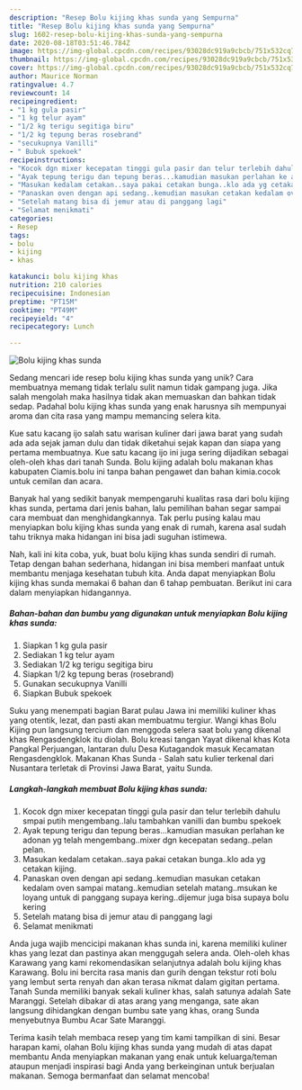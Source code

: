 ```yaml
---
description: "Resep Bolu kijing khas sunda yang Sempurna"
title: "Resep Bolu kijing khas sunda yang Sempurna"
slug: 1602-resep-bolu-kijing-khas-sunda-yang-sempurna
date: 2020-08-18T03:51:46.784Z
image: https://img-global.cpcdn.com/recipes/93028dc919a9cbcb/751x532cq70/bolu-kijing-khas-sunda-foto-resep-utama.jpg
thumbnail: https://img-global.cpcdn.com/recipes/93028dc919a9cbcb/751x532cq70/bolu-kijing-khas-sunda-foto-resep-utama.jpg
cover: https://img-global.cpcdn.com/recipes/93028dc919a9cbcb/751x532cq70/bolu-kijing-khas-sunda-foto-resep-utama.jpg
author: Maurice Norman
ratingvalue: 4.7
reviewcount: 14
recipeingredient:
- "1 kg gula pasir"
- "1 kg telur ayam"
- "1/2 kg terigu segitiga biru"
- "1/2 kg tepung beras rosebrand"
- "secukupnya Vanilli"
- " Bubuk spekoek"
recipeinstructions:
- "Kocok dgn mixer kecepatan tinggi gula pasir dan telur terlebih dahulu smpai putih mengembang..lalu tambahkan vanilli dan bumbu spekoek"
- "Ayak tepung terigu dan tepung beras...kamudian masukan perlahan ke adonan yg telah mengembang..mixer dgn kecepatan sedang..pelan pelan."
- "Masukan kedalam cetakan..saya pakai cetakan bunga..klo ada yg cetakan kijing."
- "Panaskan oven dengan api sedang..kemudian masukan cetakan kedalam oven sampai matang..kemudian setelah matang..msukan ke loyang untuk di panggang supaya kering..dijemur juga bisa supaya bolu kering"
- "Setelah matang bisa di jemur atau di panggang lagi"
- "Selamat menikmati"
categories:
- Resep
tags:
- bolu
- kijing
- khas

katakunci: bolu kijing khas 
nutrition: 210 calories
recipecuisine: Indonesian
preptime: "PT15M"
cooktime: "PT49M"
recipeyield: "4"
recipecategory: Lunch

---
```



![Bolu kijing khas sunda](https://img-global.cpcdn.com/recipes/93028dc919a9cbcb/751x532cq70/bolu-kijing-khas-sunda-foto-resep-utama.jpg)

Sedang mencari ide resep bolu kijing khas sunda yang unik? Cara membuatnya memang tidak terlalu sulit namun tidak gampang juga. Jika salah mengolah maka hasilnya tidak akan memuaskan dan bahkan tidak sedap. Padahal bolu kijing khas sunda yang enak harusnya sih mempunyai aroma dan cita rasa yang mampu memancing selera kita.

Kue satu kacang ijo salah satu warisan kuliner dari jawa barat yang sudah ada ada sejak jaman dulu dan tidak diketahui sejak kapan dan siapa yang pertama membuatnya. Kue satu kacang ijo ini juga sering dijadikan sebagai oleh-oleh khas dari tanah Sunda. Bolu kijing adalah bolu makanan khas kabupaten Ciamis.bolu ini tanpa bahan pengawet dan bahan kimia.cocok untuk cemilan dan acara.

Banyak hal yang sedikit banyak mempengaruhi kualitas rasa dari bolu kijing khas sunda, pertama dari jenis bahan, lalu pemilihan bahan segar sampai cara membuat dan menghidangkannya. Tak perlu pusing kalau mau menyiapkan bolu kijing khas sunda yang enak di rumah, karena asal sudah tahu triknya maka hidangan ini bisa jadi suguhan istimewa.


Nah, kali ini kita coba, yuk, buat bolu kijing khas sunda sendiri di rumah. Tetap dengan bahan sederhana, hidangan ini bisa memberi manfaat untuk membantu menjaga kesehatan tubuh kita. Anda dapat menyiapkan Bolu kijing khas sunda memakai 6 bahan dan 6 tahap pembuatan. Berikut ini cara dalam menyiapkan hidangannya.

<!--inarticleads1-->

##### Bahan-bahan dan bumbu yang digunakan untuk menyiapkan Bolu kijing khas sunda:

1. Siapkan 1 kg gula pasir
1. Sediakan 1 kg telur ayam
1. Sediakan 1/2 kg terigu segitiga biru
1. Siapkan 1/2 kg tepung beras (rosebrand)
1. Gunakan secukupnya Vanilli
1. Siapkan  Bubuk spekoek


Suku yang menempati bagian Barat pulau Jawa ini memiliki kuliner khas yang otentik, lezat, dan pasti akan membuatmu tergiur. Wangi khas Bolu Kijing pun langsung tercium dan menggoda selera saat bolu yang dikenal khas Rengasdengklok itu diolah. Bolu kreasi tangan Yayat dikenal khas Kota Pangkal Perjuangan, lantaran dulu Desa Kutagandok masuk Kecamatan Rengasdengklok. Makanan Khas Sunda - Salah satu kulier terkenal dari Nusantara terletak di Provinsi Jawa Barat, yaitu Sunda. 

<!--inarticleads2-->

##### Langkah-langkah membuat Bolu kijing khas sunda:

1. Kocok dgn mixer kecepatan tinggi gula pasir dan telur terlebih dahulu smpai putih mengembang..lalu tambahkan vanilli dan bumbu spekoek
1. Ayak tepung terigu dan tepung beras...kamudian masukan perlahan ke adonan yg telah mengembang..mixer dgn kecepatan sedang..pelan pelan.
1. Masukan kedalam cetakan..saya pakai cetakan bunga..klo ada yg cetakan kijing.
1. Panaskan oven dengan api sedang..kemudian masukan cetakan kedalam oven sampai matang..kemudian setelah matang..msukan ke loyang untuk di panggang supaya kering..dijemur juga bisa supaya bolu kering
1. Setelah matang bisa di jemur atau di panggang lagi
1. Selamat menikmati


Anda juga wajib mencicipi makanan khas sunda ini, karena memiliki kuliner khas yang lezat dan pastinya akan menggugah selera anda. Oleh-oleh khas Karawang yang kami rekomendasikan selanjutnya adalah bolu kijing khas Karawang. Bolu ini bercita rasa manis dan gurih dengan tekstur roti bolu yang lembut serta renyah dan akan terasa nikmat dalam gigitan pertama. Tanah Sunda memiliki banyak sekali kuliner khas, salah satunya adalah Sate Maranggi. Setelah dibakar di atas arang yang menganga, sate akan langsung dihidangkan dengan bumbu sate yang khas, orang Sunda menyebutnya Bumbu Acar Sate Maranggi. 

Terima kasih telah membaca resep yang tim kami tampilkan di sini. Besar harapan kami, olahan Bolu kijing khas sunda yang mudah di atas dapat membantu Anda menyiapkan makanan yang enak untuk keluarga/teman ataupun menjadi inspirasi bagi Anda yang berkeinginan untuk berjualan makanan. Semoga bermanfaat dan selamat mencoba!
